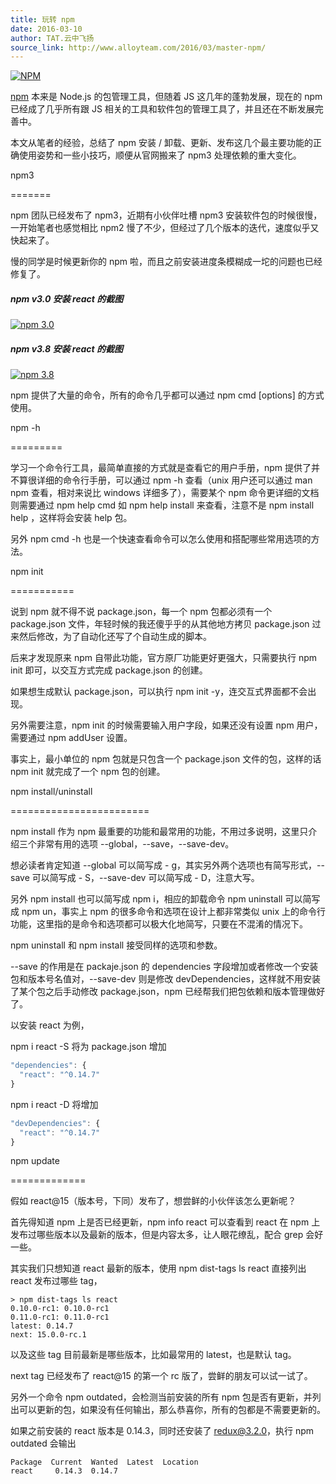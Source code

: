 ```yaml
---
title: 玩转 npm
date: 2016-03-10
author: TAT.云中飞扬
source_link: http://www.alloyteam.com/2016/03/master-npm/
---
```


<!-- {% raw %} - for jekyll -->

[![NPM](https://camo.githubusercontent.com/3fd81ee99a8ca86aee5e7450cb41b40b0d6f8da5/687474703a2f2f7777772e616c6c6f797465616d2e636f6d2f77702d636f6e74656e742f75706c6f6164732f323031362f30332f6e706d2e706e67)](https://camo.githubusercontent.com/3fd81ee99a8ca86aee5e7450cb41b40b0d6f8da5/687474703a2f2f7777772e616c6c6f797465616d2e636f6d2f77702d636f6e74656e742f75706c6f6164732f323031362f30332f6e706d2e706e67)

[npm](https://www.npmjs.com/) 本来是 Node.js 的包管理工具，但随着 JS 这几年的蓬勃发展，现在的 npm 已经成了几乎所有跟 JS 相关的工具和软件包的管理工具了，并且还在不断发展完善中。

本文从笔者的经验，总结了 npm 安装 / 卸载、更新、发布这几个最主要功能的正确使用姿势和一些小技巧，顺便从官网搬来了 npm3 处理依赖的重大变化。

npm3  

=======

npm 团队已经发布了 npm3，近期有小伙伴吐槽 npm3 安装软件包的时候很慢，一开始笔者也感觉相比 npm2 慢了不少，但经过了几个版本的迭代，速度似乎又快起来了。

慢的同学是时候更新你的 npm 啦，而且之前安装进度条模糊成一坨的问题也已经修复了。

##### npm v3.0 安装 react 的截图

[![npm 3.0](https://camo.githubusercontent.com/6fc5efba05f7d4ab3e760e3a7027ca69151d7511/687474703a2f2f7777772e616c6c6f797465616d2e636f6d2f77702d636f6e74656e742f75706c6f6164732f323031362f30332f6e706d332e302e706e67)](https://camo.githubusercontent.com/6fc5efba05f7d4ab3e760e3a7027ca69151d7511/687474703a2f2f7777772e616c6c6f797465616d2e636f6d2f77702d636f6e74656e742f75706c6f6164732f323031362f30332f6e706d332e302e706e67)

##### npm v3.8 安装 react 的截图

[![npm 3.8](https://camo.githubusercontent.com/b271181fdaa5eacb04ad7b8739e1349541dde66d/687474703a2f2f7777772e616c6c6f797465616d2e636f6d2f77702d636f6e74656e742f75706c6f6164732f323031362f30332f6e706d332e382e706e67)](https://camo.githubusercontent.com/b271181fdaa5eacb04ad7b8739e1349541dde66d/687474703a2f2f7777772e616c6c6f797465616d2e636f6d2f77702d636f6e74656e742f75706c6f6164732f323031362f30332f6e706d332e382e706e67)

npm 提供了大量的命令，所有的命令几乎都可以通过 npm cmd \[options] 的方式使用。

npm -h  

=========

学习一个命令行工具，最简单直接的方式就是查看它的用户手册，npm 提供了并不算很详细的命令行手册，可以通过 npm -h 查看（unix 用户还可以通过 man npm 查看，相对来说比 windows 详细多了），需要某个 npm 命令更详细的文档则需要通过 npm help cmd 如 npm help install 来查看，注意不是 npm install help ，这样将会安装 help 包。

另外 npm cmd -h 也是一个快速查看命令可以怎么使用和搭配哪些常用选项的方法。

npm init  

===========

说到 npm 就不得不说 package.json，每一个 npm 包都必须有一个 package.json 文件，年轻时候的我还傻乎乎的从其他地方拷贝 package.json 过来然后修改，为了自动化还写了个自动生成的脚本。

后来才发现原来 npm 自带此功能，官方原厂功能更好更强大，只需要执行 npm init 即可，以交互方式完成 package.json 的创建。

如果想生成默认 package.json，可以执行 npm init -y，连交互式界面都不会出现。

另外需要注意，npm init 的时候需要输入用户字段，如果还没有设置 npm 用户，需要通过 npm addUser 设置。

事实上，最小单位的 npm 包就是只包含一个 package.json 文件的包，这样的话 npm init 就完成了一个 npm 包的创建。

npm install/uninstall  

========================

npm install 作为 npm 最重要的功能和最常用的功能，不用过多说明，这里只介绍三个非常有用的选项 --global，--save，--save-dev。

想必读者肯定知道 --global 可以简写成 - g，其实另外两个选项也有简写形式，--save 可以简写成 - S，--save-dev 可以简写成 - D，注意大写。

另外 npm install 也可以简写成 npm i，相应的卸载命令 npm uninstall 可以简写成 npm un，事实上 npm 的很多命令和选项在设计上都非常类似 unix 上的命令行功能，这里指的是命令和选项都可以极大化地简写，只要在不混淆的情况下。

npm uninstall 和 npm install 接受同样的选项和参数。

\--save 的作用是在 packaje.json 的 dependencies 字段增加或者修改一个安装包和版本号名值对，--save-dev 则是修改 devDependencies，这样就不用安装了某个包之后手动修改 package.json，npm 已经帮我们把包依赖和版本管理做好了。

以安装 react 为例，

npm i react -S 将为 package.json 增加

```javascript
"dependencies": {
  "react": "^0.14.7"
}
```

npm i react -D 将增加

```javascript
"devDependencies": {
  "react": "^0.14.7"
}
```

npm update  

=============

假如 react@15（版本号，下同）发布了，想尝鲜的小伙伴该怎么更新呢？

首先得知道 npm 上是否已经更新，npm info react 可以查看到 react 在 npm 上发布过哪些版本以及最新的版本，但是内容太多，让人眼花缭乱，配合 grep 会好一些。

其实我们只想知道 react 最新的版本，使用 npm dist-tags ls react 直接列出 react 发布过哪些 tag，

    > npm dist-tags ls react
    0.10.0-rc1: 0.10.0-rc1
    0.11.0-rc1: 0.11.0-rc1
    latest: 0.14.7
    next: 15.0.0-rc.1

以及这些 tag 目前最新是哪些版本，比如最常用的 latest，也是默认 tag。

next tag 已经发布了 react@15 的第一个 rc 版了，尝鲜的朋友可以试一试了。

另外一个命令 npm outdated，会检测当前安装的所有 npm 包是否有更新，并列出可以更新的包，如果没有任何输出，那么恭喜你，所有的包都是不需要更新的。

如果之前安装的 react 版本是 0.14.3，同时还安装了 [redux@3.2.0](mailto:redux@3.2.0)，执行 npm outdated 会输出

    Package  Current  Wanted  Latest  Location
    react     0.14.3  0.14.7  


<!-- {% endraw %} - for jekyll -->